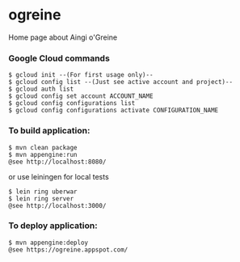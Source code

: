 ogreine
============

Home page about Aingi o'Greine

### Google Cloud commands
~~~~
$ gcloud init --(For first usage only)--
$ gcloud config list --(Just see active account and project)--
$ gcloud auth list
$ gcloud config set account ACCOUNT_NAME
$ gcloud config configurations list
$ gcloud config configurations activate CONFIGURATION_NAME
~~~~

### To build application:
~~~~
$ mvn clean package
$ mvn appengine:run
@see http://localhost:8080/
~~~~
or use leiningen for local tests
~~~~
$ lein ring uberwar
$ lein ring server
@see http://localhost:3000/
~~~~

### To deploy application:
~~~~
$ mvn appengine:deploy
@see https://ogreine.appspot.com/
~~~~

